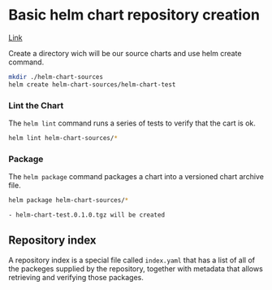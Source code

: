 # Basic helm chart repository creation

[Link](https://medium.com/@mattiaperi/create-a-public-helm-chart-repository-with-github-pages-49b180dbb417)

Create a directory wich will be our source charts and use helm create command.

```bash
mkdir ./helm-chart-sources
helm create helm-chart-sources/helm-chart-test
```

### Lint the Chart 
 
The `helm lint` command runs a series of tests to verify that the cart is ok.

```bash
helm lint helm-chart-sources/*
```

### Package

The `helm package` command packages a chart into a versioned chart archive file.

```bash
helm package helm-chart-sources/*

- helm-chart-test.0.1.0.tgz will be created
```

## Repository index 

A repository index is a special file called `index.yaml` that has a list of all of the packeges supplied by the repository, together with metadata that allows retrieving and verifying those packages.